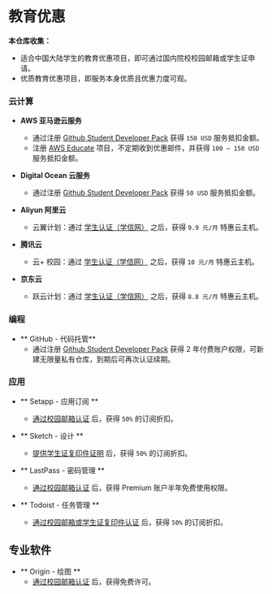 # 教育优惠

**本仓库收集：**
- 适合中国大陆学生的教育优惠项目，即可通过国内院校校园邮箱或学生证申请。
- 优质教育优惠项目，即服务本身优质且优惠力度可观。

### 云计算

- **AWS 亚马逊云服务**
	- 通过注册 [Github Student Developer Pack][1] 获得 `150 USD` 服务抵扣金额。
	- 注册 [AWS Educate][2] 项目，不定期收到优惠邮件，并获得 `100 ~ 150 USD` 服务抵扣金额。

- **Digital Ocean 云服务**
	- 通过注册 [Github Student Developer Pack][3] 获得 `50 USD` 服务抵扣金额。

- **Aliyun 阿里云**
	- 云翼计划：通过 [学生认证（学信网）][4] 之后，获得 `9.9 元/月` 特惠云主机。

- **腾讯云**
	- 云+ 校园：通过 [学生认证（学信网）][5] 之后，获得 `10 元/月` 特惠云主机。

- **京东云** 
	- 跃云计划：通过 [学生认证（学信网）][6] 之后，获得 `8.8 元/月` 特惠云主机。
### 编程

- ** GitHub - 代码托管**
	- 通过注册 [Github Student Developer Pack][7] 获得 2 年付费账户权限，可新建无限量私有仓库，到期后可再次认证续期。



### 应用
- ** Setapp - 应用订阅 **
	- [通过校园邮箱认证][8] 后，获得 `50%` 的订阅折扣。

- ** Sketch - 设计 **
	- [提供学生证复印件证明][9] 后，获得 `50%` 的订阅折扣。

- ** LastPass - 密码管理 **
	- [通过校园邮箱认证][10] 后，获得 Premium 账户半年免费使用权限。

-  ** Todoist - 任务管理 **
	- [通过校园邮箱或学生证复印件认证][11] 后，获得 `50%` 的订阅折扣。


## 专业软件

- ** Origin - 绘图 **
	-  [通过校园邮箱认证][12] 后，获得免费许可。

[1]:	https://education.github.com/pack
[2]:	https://www.awseducate.com/Registration
[3]:	https://education.github.com/pack
[4]:	https://promotion.aliyun.com/ntms/campus2017.html
[5]:	https://cloud.tencent.com/act/campus
[6]:	https://www.jdcloud.com/activity/leapcloud
[7]:	https://education.github.com/pack
[8]:	https://setapp.com/educational-discount
[9]:	https://www.sketchapp.com/store/edu/
[10]:	https://lastpass.com/edupromo.php
[11]:	https://todoist.com/education
[12]:	https://www.originlab.com/OriginProLearning.aspx